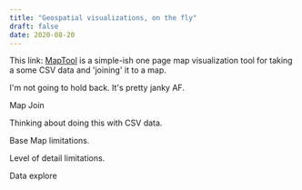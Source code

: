 ```yaml
---
title: "Geospatial visualizations, on the fly"
draft: false
date: 2020-08-20
---
```


This link: [MapTool](/posts/csv2map/map.html) 
is a simple-ish one page map visualization tool for taking a some CSV data and 'joining'
it to a map. 

I'm not going to hold back. It's pretty janky AF. 

Map Join

Thinking about doing this with CSV data. 

Base Map limitations. 

Level of detail limitations. 

Data explore


